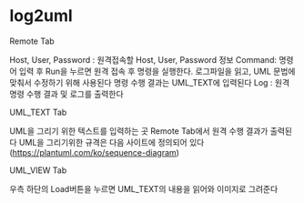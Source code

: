 # log2uml

Remote Tab



Host, User, Password : 원격접속할 Host, User, Password 정보
Command:  명령어 입력 후 Run을 누르면 원격 접속 후 명령을 실행한다.
로그파일을 읽고, UML 문법에 맞춰서 수정하기 위해 사용된다
명령 수행 결과는 UML_TEXT에 입력된다
Log : 원격 명령 수행 결과 및 로그를 출력한다


UML_TEXT Tab



UML을 그리기 위한 텍스트를 입력하는 곳
Remote Tab에서 원격 수행 결과가 출력된다
UML을 그리기위한 규격은 다음 사이트에 정의되어 있다 (https://plantuml.com/ko/sequence-diagram)



UML_VIEW Tab



우측 하단의 Load버튼을 누르면 UML_TEXT의 내용을 읽어와 이미지로 그려준다
